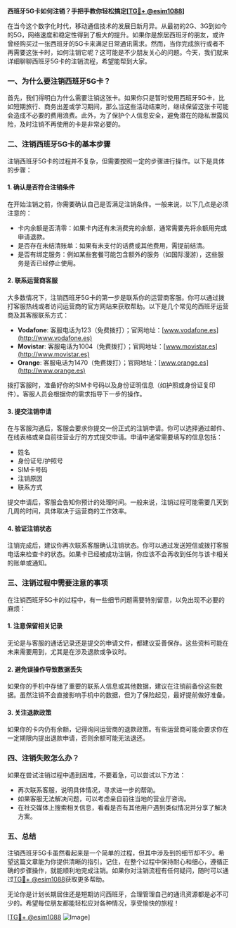 **西班牙5G卡如何注销？手把手教你轻松搞定[[TG💪+ @esim1088](https://t.me/s/esim1088)]**

在当今这个数字化时代，移动通信技术的发展日新月异。从最初的2G、3G到如今的5G，网络速度和稳定性得到了极大的提升。如果你是旅居西班牙的朋友，或许曾经购买过一张西班牙的5G卡来满足日常通讯需求。然而，当你完成旅行或者不再需要这张卡时，如何注销它呢？这可能是不少朋友关心的问题。今天，我们就来详细聊聊西班牙5G卡的注销流程，希望能帮到大家。

### **一、为什么要注销西班牙5G卡？**

首先，我们得明白为什么需要注销这张卡。如果你只是暂时使用西班牙5G卡，比如短期旅行、商务出差或学习期间，那么当这些活动结束时，继续保留这张卡可能会造成不必要的费用浪费。此外，为了保护个人信息安全，避免潜在的隐私泄露风险，及时注销不再使用的卡是非常必要的。

### **二、注销西班牙5G卡的基本步骤**

注销西班牙5G卡的过程并不复杂，但需要按照一定的步骤进行操作。以下是具体的步骤：

#### **1. 确认是否符合注销条件**
在开始注销之前，你需要确认自己是否满足注销条件。一般来说，以下几点是必须注意的：
- 卡内余额是否清零：如果卡内还有未消费完的余额，通常需要先将余额用完或申请退款。
- 是否存在未结清账单：如果有未支付的话费或其他费用，需提前结清。
- 是否有绑定服务：例如某些套餐可能包含额外的服务（如国际漫游），这些服务是否已经停止使用。

#### **2. 联系运营商客服**
大多数情况下，注销西班牙5G卡的第一步是联系你的运营商客服。你可以通过拨打客服热线或者访问运营商的官方网站来获取帮助。以下是几个常见的西班牙运营商及其客服联系方式：
- **Vodafone**: 客服电话为123（免费拨打）；官网地址：[www.vodafone.es](http://www.vodafone.es)
- **Movistar**: 客服电话为1004（免费拨打）；官网地址：[www.movistar.es](http://www.movistar.es)
- **Orange**: 客服电话为1470（免费拨打）；官网地址：[www.orange.es](http://www.orange.es)

拨打客服时，准备好你的SIM卡号码以及身份证明信息（如护照或身份证复印件）。客服人员会根据你的需求指导下一步的操作。

#### **3. 提交注销申请**
在与客服沟通后，客服会要求你提交一份正式的注销申请。你可以选择通过邮件、在线表格或亲自前往营业厅的方式提交申请。申请中通常需要填写的信息包括：
- 姓名
- 身份证号/护照号
- SIM卡号码
- 注销原因
- 联系方式

提交申请后，客服会告知你预计的处理时间。一般来说，注销过程可能需要几天到几周的时间，具体取决于运营商的工作效率。

#### **4. 验证注销状态**
注销完成后，建议你再次联系客服确认注销状态。你可以通过发送短信或拨打客服电话来检查卡的状态。如果卡已经被成功注销，你应该不会再收到任何与该卡相关的账单或通知。

### **三、注销过程中需要注意的事项**

在注销西班牙5G卡的过程中，有一些细节问题需要特别留意，以免出现不必要的麻烦：

#### **1. 注意保留相关记录**
无论是与客服的通话记录还是提交的申请文件，都建议妥善保存。这些资料可能在未来需要用到，尤其是在涉及退款或争议时。

#### **2. 避免误操作导致数据丢失**
如果你的手机中存储了重要的联系人信息或其他数据，建议在注销前备份这些数据。虽然注销不会直接影响手机中的数据，但为了保险起见，最好提前做好准备。

#### **3. 关注退款政策**
如果你的卡内仍有余额，记得询问运营商的退款政策。有些运营商可能会要求你在一定期限内提出退款申请，否则余额可能无法退还。

### **四、注销失败怎么办？**

如果在尝试注销过程中遇到困难，不要着急，可以尝试以下方法：
- 再次联系客服，说明具体情况，寻求进一步的帮助。
- 如果客服无法解决问题，可以考虑亲自前往当地的营业厅咨询。
- 在社交媒体上搜索相关信息，看看是否有其他用户遇到类似情况并分享了解决方案。

### **五、总结**

注销西班牙5G卡虽然看起来是一个简单的过程，但其中涉及到的细节却不少。希望这篇文章能为你提供清晰的指引。记住，在整个过程中保持耐心和细心，遵循正确的步骤操作，就能顺利地完成注销。如果你对注销流程有任何疑问，随时可以通过[TG💪+ @esim1088](https://t.me/s/esim1088)获取更多帮助。

无论你是计划长期居住还是短期访问西班牙，合理管理自己的通讯资源都是必不可少的。希望每位朋友都能轻松应对各种情况，享受愉快的旅程！

[[TG💪+ @esim1088](https://t.me/s/esim1088) ![Image](https://i.postimg.cc/4NQfJmqS/Snipaste-2025-05-13-00-14-12.png)]